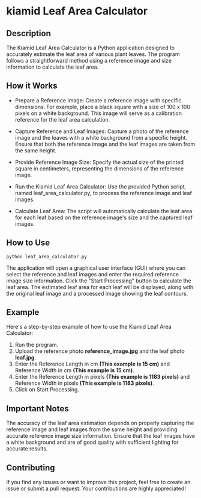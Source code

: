 # kiamid Leaf Area Calculator

## Description
The Kiamid Leaf Area Calculator is a Python application designed to accurately estimate the leaf area of various plant leaves. The program follows a straightforward method using a reference image and size information to calculate the leaf area.

## How it Works
- Prepare a Reference Image:
Create a reference image with specific dimensions. For example, place a black square with a size of 100 x 100 pixels on a white background. This image will serve as a calibration reference for the leaf area calculation.

- Capture Reference and Leaf Images:
Capture a photo of the reference image and the leaves with a white background from a specific height. Ensure that both the reference image and the leaf images are taken from the same height.

- Provide Reference Image Size:
Specify the actual size of the printed square in centimeters, representing the dimensions of the reference image.

- Run the Kiamid Leaf Area Calculator:
Use the provided Python script, named leaf_area_calculator.py, to process the reference image and leaf images.

- Calculate Leaf Area:
The script will automatically calculate the leaf area for each leaf based on the reference image's size and the captured leaf images.

## How to Use

```
python leaf_area_calculator.py
```

The application will open a graphical user interface (GUI) where you can select the reference and leaf images and enter the required reference image size information.
Click the "Start Processing" button to calculate the leaf area.
The estimated leaf area for each leaf will be displayed, along with the original leaf image and a processed image showing the leaf contours.

## Example
Here's a step-by-step example of how to use the Kiamid Leaf Area Calculator:
1. Run the program.
2. Upload the reference photo **reference_image.jpg** and the leaf photo **leaf.jpg**.
3. Enter the Reference Length in cm **(This example is 15 cm)** and Reference Width in cm **(This example is 15 cm)**.
4. Enter the Reference Length in pixels **(This example is 1183 pixels)** and Reference Width in pixels **(This example is 1183 pixels)**.
5. Click on Start Processing.

## Important Notes
The accuracy of the leaf area estimation depends on properly capturing the reference image and leaf images from the same height and providing accurate reference image size information.
Ensure that the leaf images have a white background and are of good quality with sufficient lighting for accurate results.

## Contributing
If you find any issues or want to improve this project, feel free to create an issue or submit a pull request. Your contributions are highly appreciated!


